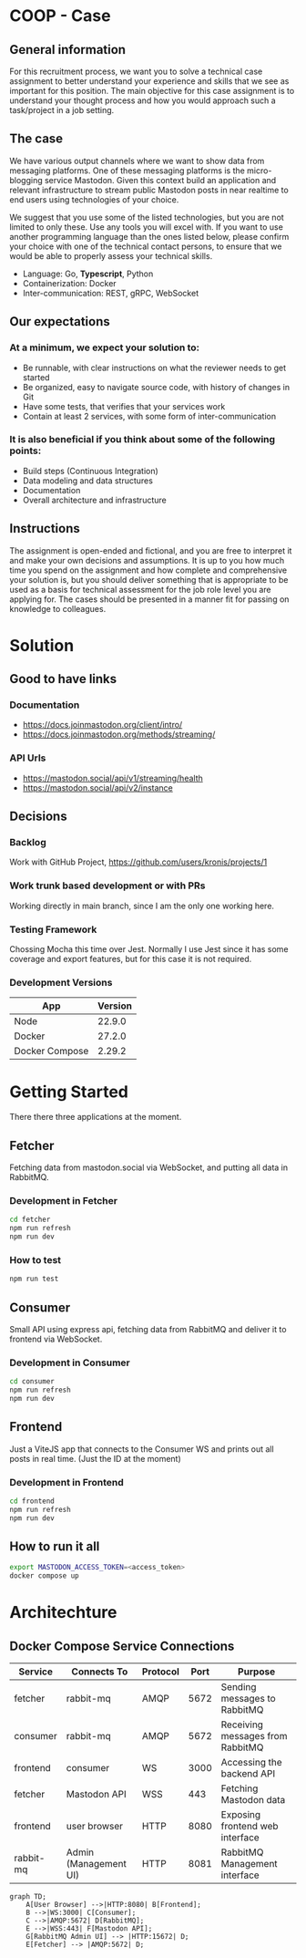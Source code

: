 # COOP - Case

## General information

For this recruitment process, we want you to solve a technical case assignment to better understand your
experience and skills that we see as important for this position. The main objective for this case assignment is to
understand your thought process and how you would approach such a task/project in a job setting.

## The case

We have various output channels where we want to show data from messaging platforms. One of these
messaging platforms is the micro-blogging service Mastodon.
Given this context build an application and relevant infrastructure to stream public Mastodon posts in near realtime to end users using technologies of your choice.

We suggest that you use some of the listed technologies, but you are not limited to only these. Use any tools you
will excel with. If you want to use another programming language than the ones listed below, please confirm
your choice with one of the technical contact persons, to ensure that we would be able to properly assess your
technical skills.

- Language: Go, **Typescript**, Python
- Containerization: Docker
- Inter-communication: REST, gRPC, WebSocket

## Our expectations

### At a minimum, we expect your solution to:

- Be runnable, with clear instructions on what the reviewer needs to get started
- Be organized, easy to navigate source code, with history of changes in Git
- Have some tests, that verifies that your services work
- Contain at least 2 services, with some form of inter-communication

### It is also beneficial if you think about some of the following points:

- Build steps (Continuous Integration)
- Data modeling and data structures
- Documentation
- Overall architecture and infrastructure

## Instructions

The assignment is open-ended and fictional, and you are free to interpret it and make your own decisions and
assumptions. It is up to you how much time you spend on the assignment and how complete and comprehensive
your solution is, but you should deliver something that is appropriate to be used as a basis for technical
assessment for the job role level you are applying for. The cases should be presented in a manner fit for passing
on knowledge to colleagues.

# Solution

## Good to have links

### Documentation

- https://docs.joinmastodon.org/client/intro/
- https://docs.joinmastodon.org/methods/streaming/

### API Urls

- https://mastodon.social/api/v1/streaming/health
- https://mastodon.social/api/v2/instance

## Decisions

### Backlog

Work with GitHub Project, https://github.com/users/kronis/projects/1

### Work trunk based development or with PRs

Working directly in main branch, since I am the only one working here.

### Testing Framework

Chossing Mocha this time over Jest. Normally I use Jest since it has some coverage and export features, but for this case it is not required.

### Development Versions

| App  | Version |
| ---- | ------- |
| Node | 22.9.0  |
| Docker | 27.2.0 |
| Docker Compose | 2.29.2 |

# Getting Started
There there three applications at the moment. 

## Fetcher
Fetching data from mastodon.social via WebSocket, and putting all data in RabbitMQ. 

### Development in Fetcher
```bash 
cd fetcher
npm run refresh
npm run dev
```

### How to test
```bash
npm run test
```

## Consumer
Small API using express api, fetching data from RabbitMQ and deliver it to frontend via WebSocket.

### Development in Consumer
```bash 
cd consumer
npm run refresh
npm run dev
```

## Frontend
Just a ViteJS app that connects to the Consumer WS and prints out all posts in real time. (Just the ID at the moment)

### Development in Frontend
```bash 
cd frontend
npm run refresh
npm run dev
```


## How to run it all 
```bash
export MASTODON_ACCESS_TOKEN=<access_token>
docker compose up
```

# Architechture
## Docker Compose Service Connections

| Service   | Connects To            | Protocol | Port  | Purpose                          |
|-----------|------------------------|----------|-------|----------------------------------|
| fetcher   | rabbit-mq              | AMQP     | 5672  | Sending messages to RabbitMQ     |
| consumer  | rabbit-mq              | AMQP     | 5672  | Receiving messages from RabbitMQ |
| frontend  | consumer               | WS       | 3000  | Accessing the backend API        |
| fetcher   | Mastodon API           | WSS      | 443   | Fetching Mastodon data           |
| frontend  | user browser           | HTTP     | 8080  | Exposing frontend web interface  |
| rabbit-mq | Admin (Management UI)  | HTTP     | 8081  | RabbitMQ Management interface    |

```mermaid
graph TD;
    A[User Browser] -->|HTTP:8080| B[Frontend];
    B -->|WS:3000| C[Consumer];
    C -->|AMQP:5672| D[RabbitMQ];
    E -->|WSS:443| F[Mastodon API];
    G[RabbitMQ Admin UI] --> |HTTP:15672| D;
    E[Fetcher] --> |AMQP:5672| D;


